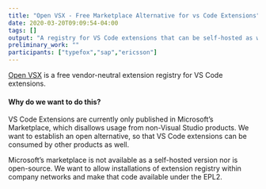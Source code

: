 ```yaml
---
title: "Open VSX - Free Marketplace Alternative for vs Code Extensions"
date: 2020-03-20T09:09:54-04:00
tags: []
output: "A registry for VS Code extensions that can be self-hosted as well as an instance of it, publicly hosted by the Eclipse Foundation, which can be used from any non-Visual Studio Products."
preliminary_work: ""
participants: ["typefox","sap","ericsson"]
---
```

[Open VSX](https://open-vsx.org/) is a free vendor-neutral extension registry for VS Code extensions.  

#### Why do we want to do this?  

VS Code Extensions are currently only published in Microsoft’s Marketplace, which disallows usage from non-Visual Studio products. We want to establish an open alternative, so that VS Code extensions can be consumed by other products as well.

Microsoft’s marketplace is not available as a self-hosted version nor is open-source. We want to allow installations of extension registry within company networks and make that code available under the EPL2.